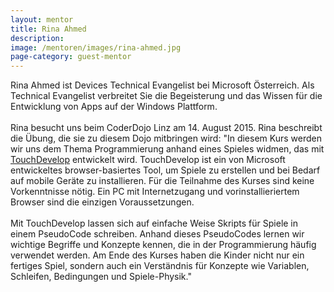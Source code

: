 ```yaml
---
layout: mentor
title: Rina Ahmed
description: 
image: /mentoren/images/rina-ahmed.jpg
page-category: guest-mentor
---
```


Rina Ahmed ist Devices Technical Evangelist bei Microsoft Österreich. Als Technical Evangelist verbreitet Sie die Begeisterung und das Wissen für die Entwicklung von Apps auf der Windows Plattform.<br/>
<br/>
Rina besucht uns beim CoderDojo Linz am 14. August 2015. Rina beschreibt die Übung, die sie zu diesem Dojo mitbringen wird: "In diesem Kurs werden wir uns dem Thema Programmierung anhand eines Spieles widmen, das mit <a href="https://www.touchdevelop.com/" target="_blank">TouchDevelop</a> entwickelt wird. TouchDevelop ist ein von Microsoft entwickeltes browser-basiertes Tool, um Spiele zu erstellen und bei Bedarf auf mobile Geräte zu installieren. Für die Teilnahme des Kurses sind keine Vorkenntnisse nötig. Ein PC mit Internetzugang und vorinstallieriertem Browser sind die einzigen Voraussetzungen.<br/>
<br/>
Mit TouchDevelop lassen sich auf einfache Weise Skripts für Spiele in einem PseudoCode schreiben. Anhand dieses PseudoCodes lernen wir wichtige Begriffe und Konzepte kennen, die in der Programmierung häufig verwendet werden. Am Ende des Kurses haben die Kinder nicht nur ein fertiges Spiel, sondern auch ein Verständnis für Konzepte wie Variablen, Schleifen, Bedingungen und Spiele-Physik."
